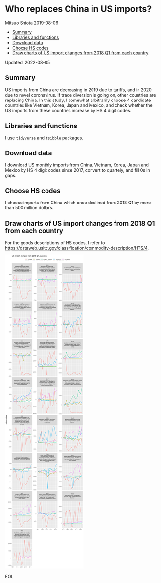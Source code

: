 Who replaces China in US imports?
================
Mitsuo Shiota
2019-08-06

-   <a href="#summary" id="toc-summary">Summary</a>
-   <a href="#libraries-and-functions"
    id="toc-libraries-and-functions">Libraries and functions</a>
-   <a href="#download-data" id="toc-download-data">Download data</a>
-   <a href="#choose-hs-codes" id="toc-choose-hs-codes">Choose HS codes</a>
-   <a
    href="#draw-charts-of-us-import-changes-from-2018-q1-from-each-country"
    id="toc-draw-charts-of-us-import-changes-from-2018-q1-from-each-country">Draw
    charts of US import changes from 2018 Q1 from each country</a>

Updated: 2022-08-05

## Summary

US imports from China are decreasing in 2019 due to tariffs, and in 2020
due to novel coronavirus. If trade diversion is going on, other
countries are replacing China. In this study, I somewhat arbitrarily
choose 4 candidate countries like Vietnam, Korea, Japan and Mexico, and
check whether the US imports from these countries increase by HS 4 digit
codes.

## Libraries and functions

I use `tidyverse` and `tsibble` packages.

## Download data

I download US monthly imports from China, Vietnam, Korea, Japan and
Mexico by HS 4 digit codes since 2017, convert to quartely, and fill 0s
in gaps.

## Choose HS codes

I choose imports from China which once declined from 2018 Q1 by more
than 500 million dollars.

## Draw charts of US import changes from 2018 Q1 from each country

For the goods descriptions of HS codes, I refer to
<https://dataweb.usitc.gov/classification/commodity-description/HTS/4>.

![](Trade-diversion_files/figure-gfm/draw_charts-1.png)<!-- -->

EOL

